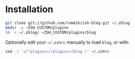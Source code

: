 Installation
============
```sh
git clone git://github.com/rummik/zsh-blog.git ~/.zblog
mkdir -p ~ZSH_CUSTOM/plugins
ln -s ~/.zblog/ ~ZSH_CUSTOM/plugins/blog
```

Optionally edit your `~/.zshrc` manually to load `blog`, or with:
```sh
sed -i 's/^plugins=(/plugins=(blog /' ~/.zshrc
```
